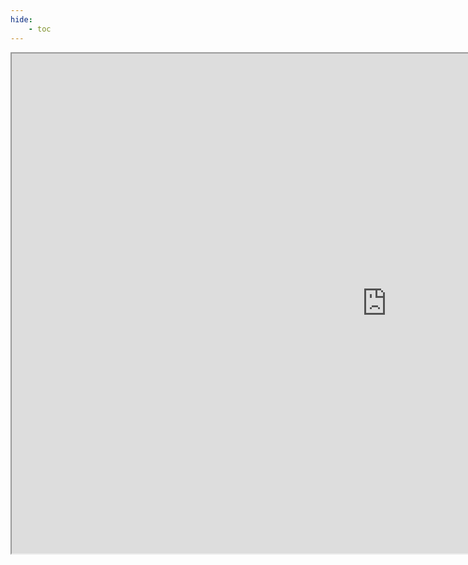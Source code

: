 ```yaml
---
hide:
    - toc
---
```


<iframe src="https://docs.google.com/spreadsheets/d/e/2PACX-1vRPDwGFLn00jDSxXaUWAn9imrCBbB5HWSUFKwL8-kEFf0U5T9L-4AosoKAYCJWMdfECRypCDsCXsh07/pubhtml?gid=0&amp;single=true&amp;widget=true&amp;headers=false" width="1200px" height="800px"></iframe>
